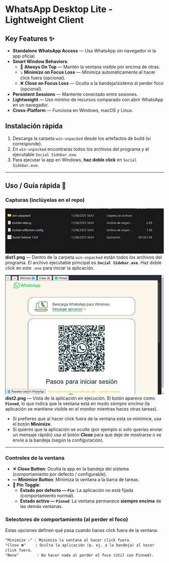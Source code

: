 # WhatsApp Desktop Lite - Lightweight Client

## Key Features ✨

- **Standalone WhatsApp Access** — Usa WhatsApp sin navegador ni la app oficial.
- **Smart Window Behaviors**:
  - 📌 **Always On Top** — Mantén la ventana visible por encima de otras.
  - ⤵️ **Minimize on Focus Loss** — Minimiza automáticamente al hacer click fuera (opcional).
  - ❌ **Close on Focus Loss** — Oculta a la bandeja/sistema al perder foco (opcional).
- **Persistent Sessions** — Mantente conectado entre sesiones.
- **Lightweight** — Uso mínimo de recursos comparado con abrir WhatsApp en un navegador.
- **Cross-Platform** — Funciona en Windows, macOS y Linux.

## Instalación rápida

1. Descarga la carpeta `win-unpacked` desde los artefactos de build (si corresponde).
2. En `win-unpacked` encontrarás todos los archivos del programa y el ejecutable `Social Sidebar.exe`.
3. Para ejecutar la app en Windows, **haz doble click** en `Social Sidebar.exe`.

---

## Uso / Guía rápida 🚀

### Capturas (inclúyelas en el repo)

![Instalación y ejecutable](styles/dist1.png)  
**dist1.png** — Dentro de la carpeta `win-unpacked` están todos los archivos del programa. El archivo ejecutable principal es **`Social Sidebar.exe`**. Haz doble click en este `.exe` para iniciar la aplicación.

![Interfaz y botón Pinned](styles/dist2.png)  
**dist2.png** — Vista de la aplicación en ejecución. El botón aparece como **`Pinned`**, lo que indica que la ventana está en modo *siempre encima* (la aplicación se mantiene visible en el monitor mientras haces otras tareas).  

- Si prefieres que al hacer click fuera de la ventana esta se minimice, usa el botón **Minimize**.  
- Si quieres que la aplicación se oculte (por ejemplo si solo querías enviar un mensaje rápido) usa el botón **Close** para que deje de mostrarse o se envíe a la bandeja (según la configuración).

---

### Controles de la ventana

- **✕ Close Button**: Oculta la app en la bandeja del sistema (comportamiento por defecto / configurable).  
- **— Minimize Button**: Minimiza la ventana a la barra de tareas.  
- **📌 Pin Toggle**:
  - **Estado por defecto — `Pin`**: La aplicación no está fijada (comportamiento normal).  
  - **Estado activo — `Pinned`**: La ventana permanece **siempre encima** de las demás ventanas.

### Selectores de comportamiento (al perder el foco)
Estas opciones definen qué pasa cuando haces click fuera de la ventana:

```plaintext
"Minimize ⤵️" : Minimiza la ventana al hacer click fuera.
"Close ❌"    : Oculta la aplicación (p. ej. a la bandeja) al hacer click fuera.
"None"        : No hacer nada al perder el foco (útil con Pinned).

